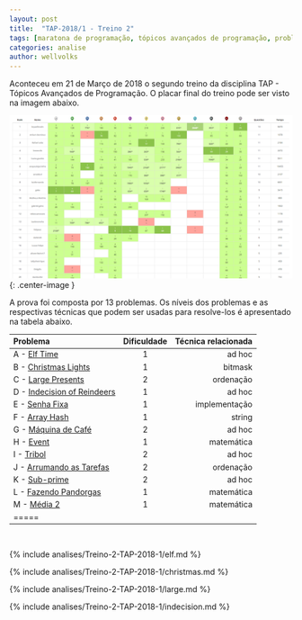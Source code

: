 ```yaml
---
layout: post
title:  "TAP-2018/1 - Treino 2"
tags: [maratona de programação, tópicos avançados de programação, problemset, analise]
categories: analise
author: wellvolks
---
```


Aconteceu em 21 de Março de 2018 o segundo treino da disciplina TAP - Tópicos
Avançados de Programação. O placar final do treino pode ser visto na imagem
abaixo.

![Placar final do Treino-2 - TAP/2018-1](/_assets/images/placar-treino-2-tap-2018-1.PNG){: .center-image }


A prova foi composta por 13 problemas. Os níveis dos problemas e as respectivas técnicas que podem ser usadas para resolve-los é apresentado na tabela abaixo.

| Problema                                                  | Dificuldade   | Técnica relacionada      |
|:----------------------------------------------------------|:-------------:|-------------------------:|
|A - <a href="#elf">Elf Time</a>                            | 1             | ad hoc                   |
|B - <a href="#christmas">Christmas Lights</a>              | 1             | bitmask                  |
|C - <a href="#large">Large Presents</a>                    | 2             | ordenação                |
|D - <a href="#indecision">Indecision of Reindeers</a>      | 1             | ad hoc                   |
|E - <a href="#senha">Senha Fixa</a>                        | 1             | implementação            |
|F - <a href="#array">Array Hash</a>                        | 1             | string                   |
|G - <a href="#maquina">Máquina de Café</a>                 | 2             | ad hoc                   |
|H - <a href="#event">Event</a>                             | 1             | matemática               |
|I - <a href="#tribol">Tribol</a>                           | 2             | ad hoc                   |
|J - <a href="#arrumando">Arrumando as Tarefas</a>          | 2             | ordenação                |
|K - <a href="#sub">Sub-prime</a>                           | 2             | ad hoc                   |
|L - <a href="#fazendo">Fazendo Pandorgas</a>               | 1             | matemática               |
|M - <a href="#media">Média 2</a>                           | 1             | matemática               |
|=====

<br>

{% include analises/Treino-2-TAP-2018-1/elf.md %}

{% include analises/Treino-2-TAP-2018-1/christmas.md %} 

{% include analises/Treino-2-TAP-2018-1/large.md %} 

{% include analises/Treino-2-TAP-2018-1/indecision.md %} 

